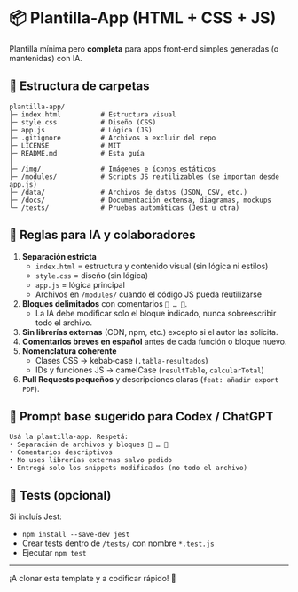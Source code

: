 # 📦 Plantilla‑App (HTML + CSS + JS)

Plantilla mínima pero **completa** para apps front‑end simples generadas (o mantenidas) con IA.

## 📁 Estructura de carpetas

```
plantilla-app/
├─ index.html          # Estructura visual
├─ style.css           # Diseño (CSS)
├─ app.js              # Lógica (JS)
├─ .gitignore          # Archivos a excluir del repo
├─ LICENSE             # MIT
├─ README.md           # Esta guía
│
├─ /img/               # Imágenes e íconos estáticos
├─ /modules/           # Scripts JS reutilizables (se importan desde app.js)
├─ /data/              # Archivos de datos (JSON, CSV, etc.)
├─ /docs/              # Documentación extensa, diagramas, mockups
└─ /tests/             # Pruebas automáticas (Jest u otra)
```

## 🧩 Reglas para IA y colaboradores

1. **Separación estricta**
   * `index.html`  = estructura y contenido visual (sin lógica ni estilos)
   * `style.css`   = diseño (sin lógica)
   * `app.js`      = lógica principal
   * Archivos en `/modules/` cuando el código JS pueda reutilizarse
2. **Bloques delimitados** con comentarios `🔽 … 🔼`.
   * La IA debe modificar solo el bloque indicado, nunca sobreescribir todo el archivo.
3. **Sin librerías externas** (CDN, npm, etc.) excepto si el autor las solicita.
4. **Comentarios breves en español** antes de cada función o bloque nuevo.
5. **Nomenclatura coherente**
   * Clases CSS → kebab‑case (`.tabla-resultados`)
   * IDs y funciones JS → camelCase (`resultTable`, `calcularTotal`)
6. **Pull Requests pequeños** y descripciones claras (`feat: añadir export PDF`).

## 🚀 Prompt base sugerido para Codex / ChatGPT

```
Usá la plantilla-app. Respetá:
• Separación de archivos y bloques 🔽 … 🔼
• Comentarios descriptivos
• No uses librerías externas salvo pedido
• Entregá solo los snippets modificados (no todo el archivo)
```

## 🧪 Tests (opcional)

Si incluís Jest:

* `npm install --save-dev jest`
* Crear tests dentro de `/tests/` con nombre `*.test.js`
* Ejecutar `npm test`

---

¡A clonar esta template y a codificar rápido! 💪
